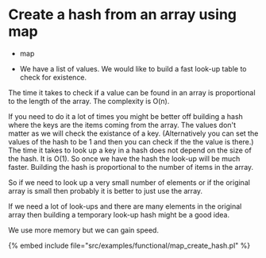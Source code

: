 # Create a hash from an array using map

* map

* We have a list of values. We would like to build a fast look-up table to check for existence.


The time it takes to check if a value can be found in an array is proportional to the length of the array. The complexity is O(n).

If you need to do it a lot of times you might be better off building a hash where the keys are  the items coming from the array. The values
don't matter as we will check the existance of a key. (Alternatively you can set the values of the hash to be 1 and then you can check if the
the value is there.) The time it takes to look up a key in a hash does not depend on the size of the hash. It is O(1). So once we have the hash
the look-up will be much faster. Building the hash is proportional to the number of items in the array.

So if we need to look up a very small number of elements or if the original array is small then probably it is better to just use the array.

If we need a lot of look-ups and there are many elements in the original array then building a temporary look-up hash might be a good idea.

We use more memory but we can gain speed.


{% embed include file="src/examples/functional/map_create_hash.pl" %}


